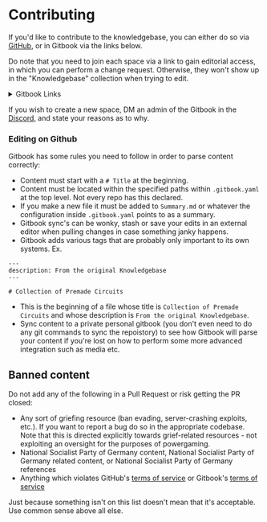 # Contributing

If you'd like to contribute to the knowledgebase, you can either do so via [GitHub](https://github.com/SS13-Knowledgebase), or in Gitbook via the links below.

Do note that you need to join each space via a link to gain editorial access, in which you can perform a change request. Otherwise, they won't show up in the "Knowledgebase" collection when trying to edit.

<details>

<summary>Gitbook Links</summary>

[The Knowledgebase Collection](https://app.gitbook.com/invite/Dg5Pm9MzD4nnkhPLD4OV/SdtlJktABd5PfunadBBd)

[The About Space](https://app.gitbook.com/invite/Dg5Pm9MzD4nnkhPLD4OV/FaYCiqqKAph4iuidC5Ui)

[The Chemistry Space](https://app.gitbook.com/invite/Dg5Pm9MzD4nnkhPLD4OV/MntbiwFIMztCVSqm24fg)

[The Atmos Space](https://app.gitbook.com/invite/Dg5Pm9MzD4nnkhPLD4OV/9mDprVPNI5xb1UAedhNF)

[The Circuitry Space](https://app.gitbook.com/invite/Dg5Pm9MzD4nnkhPLD4OV/yQgjMTpnoysVmadAycf8)

[The Toxins Space](https://app.gitbook.com/invite/Dg5Pm9MzD4nnkhPLD4OV/eLy7L2bczdgfkd4HGciM)

[The Botany Space](https://app.gitbook.com/invite/Dg5Pm9MzD4nnkhPLD4OV/wyTHV8Vle1lXp5oySLPZ)

[The Misc. Space](https://app.gitbook.com/invite/Dg5Pm9MzD4nnkhPLD4OV/OBx9Foyq2HUPrD1VXKmF)

</details>

If you wish to create a new space, DM an admin of the Gitbook in the [Discord](https://discord.gg/fcUAEUkmQ5), and state your reasons as to why.

### Editing on Github

Gitbook has some rules you need to follow in order to parse content correctly:

* Content must start with a `# Title` at the beginning.&#x20;
* Content must be located within the specified paths within `.gitbook.yaml` at the top level. Not every repo has this declared.
* If you make a new file it must be added to `Summary.md` or whatever the configuration inside `.gitbook.yaml` points to as a summary.
* Gitbook sync's can be wonky, stash or save your edits in an external editor when pulling changes in case something janky happens.
* Gitbook adds various tags that are probably only important to its own systems. Ex.

```
---
description: From the original Knowledgebase
---

# Collection of Premade Circuits

```

* This is the beginning of a  file whose title is `Collection of Premade Circuits` and whose description is `From the original Knowledgebase`.
* Sync content to a private personal gitbook (you don't even need to do any git commands to sync the repoistory) to see how Gitbook will parse your content if you're lost on how to perform some more advanced integration such as media etc.

## Banned content

Do not add any of the following in a Pull Request or risk getting the PR closed:

* Any sort of griefing resource (ban evading, server-crashing exploits, etc.). If you want to report a bug do so in the appropriate codebase. Note that this is directed explicitly towards grief-related resources - not exploiting an oversight for the purposes of powergaming.
* National Socialist Party of Germany content, National Socialist Party of Germany related content, or National Socialist Party of Germany references
* Anything which violates GitHub's [terms of service](https://github.com/site/terms) or Gitbook's [terms of service](https://policies.gitbook.com/terms)

Just because something isn't on this list doesn't mean that it's acceptable. Use common sense above all else.
